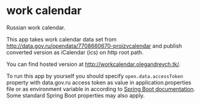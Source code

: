 # work calendar
Russian work calendar.

This app takes work calendar data set from http://data.gov.ru/opendata/7708660670-proizvcalendar and publish converted version as iCalendar (ics) on http root path.

You can find hosted version at http://workcalendar.olegandreych.tk/.

To run this app by yourself you should specify `open.data.accessToken` property with data.gov.ru access token as value in application.properties file or as environment variable in according to [Spring Boot documentation](https://docs.spring.io/spring-boot/docs/current/reference/html/boot-features-external-config.html#boot-features-external-config-relaxed-binding).  
Some standard Spring Boot properties may also apply.
